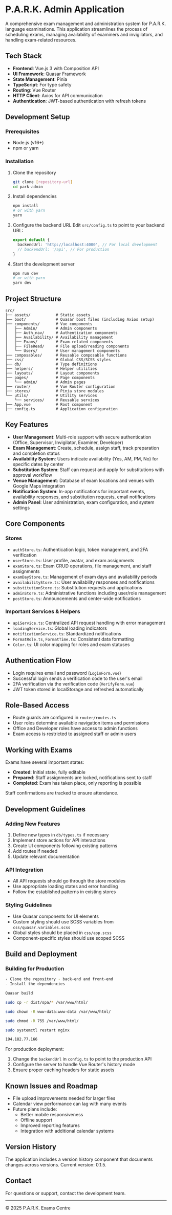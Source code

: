 # P.A.R.K. Admin Application

A comprehensive exam management and administration system for P.A.R.K. language examinations. This application streamlines the process of scheduling exams, managing availability of examiners and invigilators, and handling exam-related resources.

## Tech Stack

- **Frontend**: Vue.js 3 with Composition API
- **UI Framework**: Quasar Framework
- **State Management**: Pinia
- **TypeScript**: For type safety
- **Routing**: Vue Router
- **HTTP Client**: Axios for API communication
- **Authentication**: JWT-based authentication with refresh tokens

## Development Setup

### Prerequisites

- Node.js (v16+)
- npm or yarn

### Installation

1. Clone the repository
   ```bash
   git clone [repository-url]
   cd park-admin
   ```

2. Install dependencies
   ```bash
   npm install
   # or with yarn
   yarn
   ```

3. Configure the backend URL
   Edit `src/config.ts` to point to your backend URL:
   ```typescript
   export default {
     backendUrl: 'http://localhost:4000', // For local development
     // backendUrl: '/api', // For production
   }
   ```

4. Start the development server
   ```bash
   npm run dev
   # or with yarn
   yarn dev
   ```

## Project Structure

```
src/
├── assets/           # Static assets
├── boot/             # Quasar boot files (including Axios setup)
├── components/       # Vue components
│   ├── Admin/        # Admin components
│   ├── Auth_nav/     # Authentication components
│   ├── Availability/ # Availability management
│   ├── Exams/        # Exam-related components
│   ├── FileRead/     # File upload/reading components
│   └── Users/        # User management components
├── composables/      # Reusable composable functions
├── css/              # Global CSS/SCSS styles
├── db/               # Type definitions
├── helpers/          # Helper utilities
├── layouts/          # Layout components
├── pages/            # Page components
│   └── admin/        # Admin pages
├── router/           # Vue Router configuration
├── stores/           # Pinia store modules
└── utils/            # Utility services
    └── services/     # Reusable services
├── App.vue           # Root component
├── config.ts         # Application configuration
```

## Key Features

- **User Management**: Multi-role support with secure authentication (Office, Supervisor, Invigilator, Examiner, Developer)
- **Exam Management**: Create, schedule, assign staff, track preparation and completion status
- **Availability System**: Users indicate availability (Yes, AM, PM, No) for specific dates by center
- **Substitution System**: Staff can request and apply for substitutions with approval workflow
- **Venue Management**: Database of exam locations and venues with Google Maps integration
- **Notification System**: In-app notifications for important events, availability responses, and substitution requests, email notifications
- **Admin Panel**: User administration, exam configuration, and system settings

## Core Components

### Stores

- `authStore.ts`: Authentication logic, token management, and 2FA verification
- `userStore.ts`: User profile, avatar, and exam assignments
- `examStore.ts`: Exam CRUD operations, file management, and staff assignments
- `examDayStore.ts`: Management of exam days and availability periods
- `availabilityStore.ts`: User availability responses and notifications
- `substitutionStore.ts`: Substitution requests and applications
- `adminStore.ts`: Administrative functions including user/role management
- `postStore.ts`: Announcements and center-wide notifications

### Important Services & Helpers

- `apiService.ts`: Centralized API request handling with error management
- `loadingService.ts`: Global loading indicators
- `notificationService.ts`: Standardized notifications
- `FormatRole.ts`, `FormatTime.ts`: Consistent data formatting
- `Color.ts`: UI color mapping for roles and exam statuses

## Authentication Flow

- Login requires email and password (`LoginForm.vue`)
- Successful login sends a verification code to the user's email
- 2FA verification via the verification code (`VerifyForm.vue`)
- JWT token stored in localStorage and refreshed automatically

## Role-Based Access

- Route guards are configured in `router/routes.ts`
- User roles determine available navigation items and permissions
- Office and Developer roles have access to admin functions
- Exam access is restricted to assigned staff or admin users

## Working with Exams

Exams have several important states:
- **Created**: Initial state, fully editable
- **Prepared**: Staff assignments are locked, notifications sent to staff
- **Completed**: Exam has taken place, only reporting is possible

Staff confirmations are tracked to ensure attendance.

## Development Guidelines

### Adding New Features

1. Define new types in `db/types.ts` if necessary
2. Implement store actions for API interactions
3. Create UI components following existing patterns
4. Add routes if needed
5. Update relevant documentation

### API Integration

- All API requests should go through the store modules
- Use appropriate loading states and error handling
- Follow the established patterns in existing stores

### Styling Guidelines

- Use Quasar components for UI elements
- Custom styling should use SCSS variables from `css/quasar.variables.scss`
- Global styles should be placed in `css/app.scss`
- Component-specific styles should use scoped SCSS

## Build and Deployment

### Building for Production

```bash
- Clone the repository - back-end and front-end
- Install the dependencies

Quasar build

sudo cp -r dist/spa/* /var/www/html/

sudo chown -R www-data:www-data /var/www/html/

sudo chmod -R 755 /var/www/html/

sudo systemctl restart nginx

194.182.77.166
```

For production deployment:
1. Change the `backendUrl` in `config.ts` to point to the production API
2. Configure the server to handle Vue Router's history mode
3. Ensure proper caching headers for static assets

## Known Issues and Roadmap

- File upload improvements needed for larger files
- Calendar view performance can lag with many events
- Future plans include:
  - Better mobile responsiveness
  - Offline support
  - Improved reporting features
  - Integration with additional calendar systems

## Version History

The application includes a version history component that documents changes across versions. Current version: 0.1.5.

## Contact

For questions or support, contact the development team.

---

© 2025 P.A.R.K. Exams Centre
